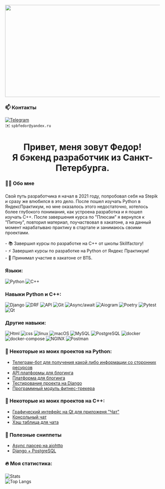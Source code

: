<br clear="both">

<div align="center">
  <img height="300" width="800" src="https://media3.giphy.com/media/v1.Y2lkPTc5MGI3NjExNGlkemJwMnMza21leWg0M282dnFtZWc3cnB0bmV0Z3YyMjh0OW5sYSZlcD12MV9pbnRlcm5hbF9naWZfYnlfaWQmY3Q9Zw/jBOOXxSJfG8kqMxT11/giphy.gif"  />
</div>

### 📫 Контакты  
[![Telegram](https://img.shields.io/badge/-Telegram-26A5E4?logo=telegram)](https://t.me/spbfedor)  
✉️ `spbfedor@yandex.ru`

###

<h1 align="center">Привет, меня зовут Федор!<br> Я бэкенд разработчик из Санкт-Петербурга.</h1>

###

<h3 align="left">👩‍💻  Обо мне</h3>

###

<p align="left">Свой путь разработчика я начал в 2021 году, попробовал себя на Stepik и сразу же влюбился в это дело. После пошел изучать Python в ЯндексПрактикум, но мне оказалось этого недостаточно, хотелось более глубокого понимания, как устроена разработка и я пошел изучать C++. После завершения курса по "Плюсам" я вернулся к "Питону", повторил материал, поучаствовал в хакатоне, а на данный момент нарабатываю практику в стартапе и занимаюсь своими проектами.<br><br>- 📚 Завершил курсы по разработке на C++ от школы Skillfactory!<br>- ⚡ Завершил курсы по разработке на Python от Яндекс Практикум!<br>- 🔭 Принимал участие в хакатоне от ВТБ.</p>

### Языки:

![Python](https://img.shields.io/badge/-Python-black?style=for-the-badge&logo=Python&logoColor=yellow)
![C++](https://img.shields.io/badge/-C++-black?style=for-the-badge&logo=cplusplus&logoColor=blue)

###

### Навыки Python и C++:
![Django](https://img.shields.io/badge/-Django-blueviolet?style=for-the-badge&logo=Djangoe&logoColor=White)
![DRF](https://img.shields.io/badge/-DRF-blueviolet?style=for-the-badge&logo=DRF&logoColor=White)
![API](https://img.shields.io/badge/-API-blueviolet?style=for-the-badge&logo=API&logoColor=White)
![Git](https://img.shields.io/badge/-Git-blueviolet?style=for-the-badge&logo=Git&logoColor=White)
![Async/await](https://img.shields.io/badge/-Async/await-blueviolet?style=for-the-badge&logo=Async/await&logoColor=White)
![Aiogram](https://img.shields.io/badge/-aiogram-blueviolet?style=for-the-badge&logo=aiogram&logoColor=White)
![Poetry](https://img.shields.io/badge/-Poetry-blueviolet?style=for-the-badge&logo=Poetry&logoColor=White)
![Pytest](https://img.shields.io/badge/-Pytest-blueviolet?style=for-the-badge&logo=pytest&logoColor=White)
![Qt](https://img.shields.io/badge/-Qt-blueviolet?style=for-the-badge&logo=qt&logoColor=White)

### Другие навыки:
![Html](https://img.shields.io/badge/-Html-blue?style=for-the-badge&logo=Html&logoColor=White)
![css](https://img.shields.io/badge/-css-blue?style=for-the-badge&logo=css&logoColor=White)
![linux](https://img.shields.io/badge/-linux-blue?style=for-the-badge&logo=linux&logoColor=White)
![macOS](https://img.shields.io/badge/-macOS-blue?style=for-the-badge&logo=macos&logoColor=White)
![MySQL](https://img.shields.io/badge/-MySQL-blue?style=for-the-badge&logo=mysql&logoColor=White)
![PostgreSQL](https://img.shields.io/badge/-PostgreSQL-blue?style=for-the-badge&logo=postgresql&logoColor=White)
![docker](https://img.shields.io/badge/-docker-blue?style=for-the-badge&logo=docker&logoColor=White)
![docker-compose](https://img.shields.io/badge/-dockercompose-blue?style=for-the-badge&logo=dockercompose&logoColor=White)
![NGINX](https://img.shields.io/badge/-NGINX-blue?style=for-the-badge&logo=nginx&logoColor=White)
![Postman](https://img.shields.io/badge/-Postman-blue?style=for-the-badge&logo=postman&logoColor=White)

###
<h3 align="left">📕 Некоторые из моих проектов на Python:</h3>

- [Телеграм-бот для получения какой либо информации со сторонних ресурсов](https://github.com/spbfedor/telegram_bot)
- [API платформы для блогинга](https://github.com/spbfedor/api_final_yatube)
- [Платформа для блогинга](https://github.com/spbfedor/yatube_final)
- [Тестирование проекта на Django](https://github.com/spbfedor/yatube_tests)
- [Программный модуль фитнес-трекера](https://github.com/spbfedor/hw_python_oop)

###
<h3 align="left">📕 Некоторые из моих проектов на C++:</h3>

- [Графический интефейс на Qt для приложеня "Чат"](https://github.com/spbfedor/GUI_CHAT)
- [Консольный чат](https://github.com/spbfedor/cp_console_chat)
- [Хэш таблица для чата](https://github.com/spbfedor/hash_table_cpp)

### 📌 Полезные сниппеты  
- [Async парсер на aiohttp](https://gist.github.com/spbfedor/8e46b1f734b3aa5094e81a582b132af5)  
- [Django + PostgreSQL](https://gist.github.com/spbfedor/03d6a7beeb92b837eb23f08f14ae41bb)  
  

###

<h3 align="left">🔥   Моя статистика:</h3>

###

![Stats](https://github-readme-stats.vercel.app/api?username=spbfedor&show_icons=true&theme=radical)  
![Top Langs](https://github-readme-stats.vercel.app/api/top-langs/?username=spbfedor&layout=compact&theme=radical)
